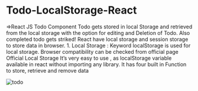 # Todo-LocalStorage-React

=>React JS Todo Component 
Todo gets stored in local Storage and retrieved from the local storage with the option for editing and Deletion of Todo.
Also completed todo gets striked!
React have local storage and session storage to store data in browser. 1. Local Storage : Keyword localStorage is used for local storage. Browser compatibility can be checked from official page Official Local Storage
It’s very easy to use , as localStorage variable available in react without importing any library. It has four built in Function to store, retrieve and remove data



![todo](https://github.com/shinajlpt/Todo-LocalStorage-React-main/assets/93591934/afb5d5cb-cce0-4a54-b4c7-c3a99f9b7b1d)
